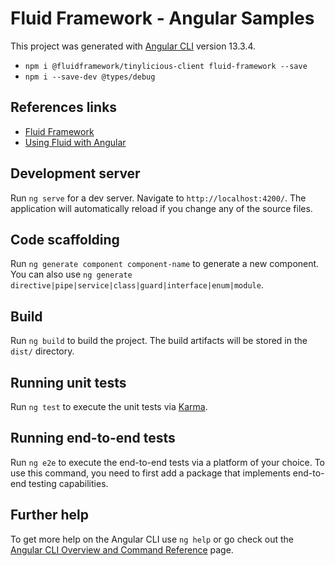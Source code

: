 # Fluid Framework - Angular Samples

This project was generated with [Angular CLI](https://github.com/angular/angular-cli) version 13.3.4.

* `npm i @fluidframework/tinylicious-client fluid-framework --save`
* `npm i --save-dev @types/debug`

## References links
* [Fluid Framework](https://fluidframework.com/)
* [Using Fluid with Angular](https://fluidframework.com/docs/recipes/angular/)
## Development server

Run `ng serve` for a dev server. Navigate to `http://localhost:4200/`. The application will automatically reload if you change any of the source files.

## Code scaffolding

Run `ng generate component component-name` to generate a new component. You can also use `ng generate directive|pipe|service|class|guard|interface|enum|module`.

## Build

Run `ng build` to build the project. The build artifacts will be stored in the `dist/` directory.

## Running unit tests

Run `ng test` to execute the unit tests via [Karma](https://karma-runner.github.io).

## Running end-to-end tests

Run `ng e2e` to execute the end-to-end tests via a platform of your choice. To use this command, you need to first add a package that implements end-to-end testing capabilities.

## Further help

To get more help on the Angular CLI use `ng help` or go check out the [Angular CLI Overview and Command Reference](https://angular.io/cli) page.
